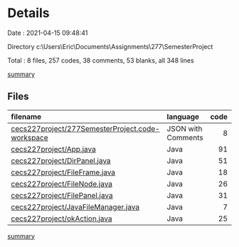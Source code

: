 # Details

Date : 2021-04-15 09:48:41

Directory c:\Users\Eric\Documents\Assignments\277\SemesterProject

Total : 8 files,  257 codes, 38 comments, 53 blanks, all 348 lines

[summary](results.md)

## Files
| filename | language | code | comment | blank | total |
| :--- | :--- | ---: | ---: | ---: | ---: |
| [cecs227project/277SemesterProject.code-workspace](/cecs227project/277SemesterProject.code-workspace) | JSON with Comments | 8 | 0 | 0 | 8 |
| [cecs227project/App.java](/cecs227project/App.java) | Java | 91 | 10 | 11 | 112 |
| [cecs227project/DirPanel.java](/cecs227project/DirPanel.java) | Java | 51 | 21 | 11 | 83 |
| [cecs227project/FileFrame.java](/cecs227project/FileFrame.java) | Java | 18 | 0 | 7 | 25 |
| [cecs227project/FileNode.java](/cecs227project/FileNode.java) | Java | 26 | 0 | 7 | 33 |
| [cecs227project/FilePanel.java](/cecs227project/FilePanel.java) | Java | 31 | 1 | 8 | 40 |
| [cecs227project/JavaFileManager.java](/cecs227project/JavaFileManager.java) | Java | 7 | 0 | 1 | 8 |
| [cecs227project/okAction.java](/cecs227project/okAction.java) | Java | 25 | 6 | 8 | 39 |

[summary](results.md)